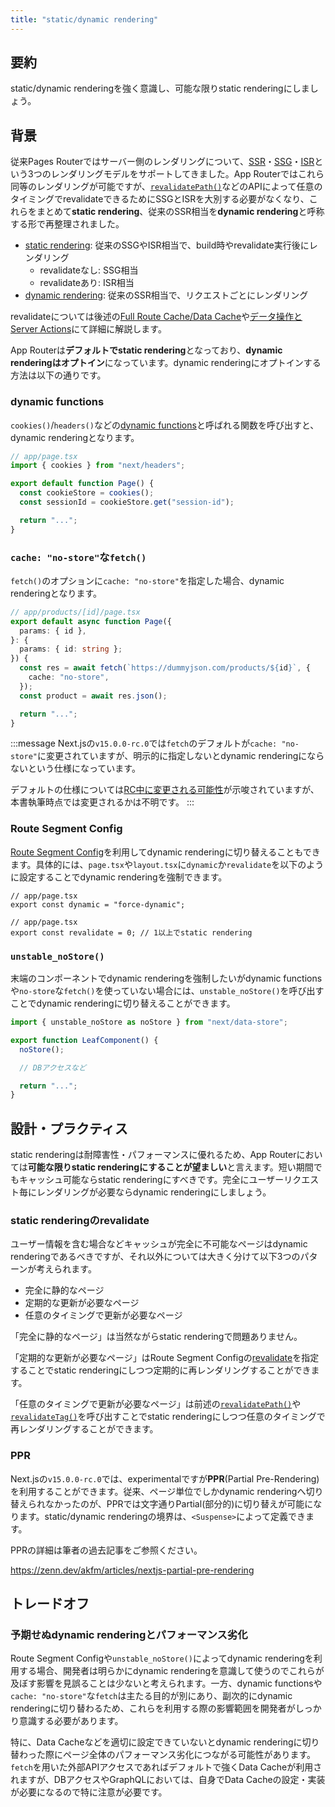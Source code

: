 ```yaml
---
title: "static/dynamic rendering"
---
```


## 要約

static/dynamic renderingを強く意識し、可能な限りstatic renderingにしましょう。

## 背景

従来Pages Routerではサーバー側のレンダリングについて、[SSR](https://nextjs.org/docs/pages/building-your-application/rendering/server-side-rendering)・[SSG](https://nextjs.org/docs/pages/building-your-application/rendering/static-site-generation)・[ISR](https://nextjs.org/docs/pages/building-your-application/data-fetching/incremental-static-regeneration)という3つのレンダリングモデルをサポートしてきました。App Routerではこれら同等のレンダリングが可能ですが、[`revalidatePath()`](https://nextjs.org/docs/app/api-reference/functions/revalidatePath)などのAPIによって任意のタイミングでrevalidateできるためにSSGとISRを大別する必要がなくなり、これらをまとめて**static rendering**、従来のSSR相当を**dynamic rendering**と呼称する形で再整理されました。

- [static rendering](https://nextjs.org/docs/app/building-your-application/rendering/server-components#static-rendering-default): 従来のSSGやISR相当で、build時やrevalidate実行後にレンダリング
  - revalidateなし: SSG相当
  - revalidateあり: ISR相当
- [dynamic rendering](https://nextjs.org/docs/app/building-your-application/rendering/server-components#dynamic-rendering): 従来のSSR相当で、リクエストごとにレンダリング

revalidateについては後述の[Full Route Cache/Data Cache](part_2_server_cache)や[データ操作とServer Actions](part_2_data_mutation)にて詳細に解説します。

App Routerは**デフォルトでstatic rendering**となっており、**dynamic renderingはオプトイン**になっています。dynamic renderingにオプトインする方法は以下の通りです。

### dynamic functions

`cookies()`/`headers()`などの[dynamic functions](https://nextjs.org/docs/app/building-your-application/rendering/server-components#dynamic-functions)と呼ばれる関数を呼び出すと、dynamic renderingとなります。

```ts
// app/page.tsx
import { cookies } from "next/headers";

export default function Page() {
  const cookieStore = cookies();
  const sessionId = cookieStore.get("session-id");

  return "...";
}
```

### `cache: "no-store"`な`fetch()`

`fetch()`のオプションに`cache: "no-store"`を指定した場合、dynamic renderingとなります。

```ts
// app/products/[id]/page.tsx
export default async function Page({
  params: { id },
}: {
  params: { id: string };
}) {
  const res = await fetch(`https://dummyjson.com/products/${id}`, {
    cache: "no-store",
  });
  const product = await res.json();

  return "...";
}
```

:::message
Next.jsの`v15.0.0-rc.0`では`fetch`のデフォルトが`cache: "no-store"`に変更されていますが、明示的に指定しないとdynamic renderingにならないという仕様になっています。

デフォルトの仕様については[RC中に変更される可能性](https://x.com/feedthejim/status/1794778189354705190)が示唆されていますが、本書執筆時点では変更されるかは不明です。
:::

### Route Segment Config

[Route Segment Config](https://nextjs.org/docs/app/api-reference/file-conventions/route-segment-config)を利用してdynamic renderingに切り替えることもできます。具体的には、`page.tsx`や`layout.tsx`に`dynamic`か`revalidate`を以下のように設定することでdynamic renderingを強制できます。

```tsx
// app/page.tsx
export const dynamic = "force-dynamic";
```

```tsx
// app/page.tsx
export const revalidate = 0; // 1以上でstatic rendering
```

### `unstable_noStore()`

末端のコンポーネントでdynamic renderingを強制したいがdynamic functionsや`no-store`な`fetch()`を使っていない場合には、`unstable_noStore()`を呼び出すことでdynamic renderingに切り替えることができます。

```ts
import { unstable_noStore as noStore } from "next/data-store";

export function LeafComponent() {
  noStore();

  // DBアクセスなど

  return "...";
}
```

## 設計・プラクティス

static renderingは耐障害性・パフォーマンスに優れるため、App Routerにおいては**可能な限りstatic renderingにすることが望ましい**と言えます。短い期間でもキャッシュ可能ならstatic renderingにすべきです。完全にユーザーリクエスト毎にレンダリングが必要ならdynamic renderingにしましょう。

### static renderingのrevalidate

ユーザー情報を含む場合などキャッシュが完全に不可能なページはdynamic renderingであるべきですが、それ以外については大きく分けて以下3つのパターンが考えられます。

- 完全に静的なページ
- 定期的な更新が必要なページ
- 任意のタイミングで更新が必要なページ

「完全に静的なページ」は当然ながらstatic renderingで問題ありません。

「定期的な更新が必要なページ」はRoute Segment Configの[revalidate](https://nextjs.org/docs/app/api-reference/file-conventions/route-segment-config#revalidate)を指定することでstatic renderingにしつつ定期的に再レンダリングすることができます。

「任意のタイミングで更新が必要なページ」は前述の[`revalidatePath()`](https://nextjs.org/docs/app/api-reference/functions/revalidatePath)や[`revalidateTag()`](https://nextjs.org/docs/app/api-reference/functions/revalidateTag)を呼び出すことでstatic renderingにしつつ任意のタイミングで再レンダリングすることができます。

### PPR

Next.jsの`v15.0.0-rc.0`では、experimentalですが**PPR**(Partial Pre-Rendering)を利用することができます。従来、ページ単位でしかdynamic renderingへ切り替えられなかったのが、PPRでは文字通りPartial(部分的)に切り替えが可能になります。static/dynamic renderingの境界は、`<Suspense>`によって定義できます。

PPRの詳細は筆者の過去記事をご参照ください。

https://zenn.dev/akfm/articles/nextjs-partial-pre-rendering

## トレードオフ

### 予期せぬdynamic renderingとパフォーマンス劣化

Route Segment Configや`unstable_noStore()`によってdynamic renderingを利用する場合、開発者は明らかにdynamic renderingを意識して使うのでこれらが及ぼす影響を見誤ることは少ないと考えられます。一方、dynamic functionsや`cache: "no-store"`な`fetch`は主たる目的が別にあり、副次的にdynamic renderingに切り替わるため、これらを利用する際の影響範囲を開発者がしっかり意識する必要があります。

特に、Data Cacheなどを適切に設定できていないとdynamic renderingに切り替わった際にページ全体のパフォーマンス劣化につながる可能性があります。`fetch`を用いた外部APIアクセスであればデフォルトで強くData Cacheが利用されますが、DBアクセスやGraphQLにおいては、自身でData Cacheの設定・実装が必要になるので特に注意が必要です。
